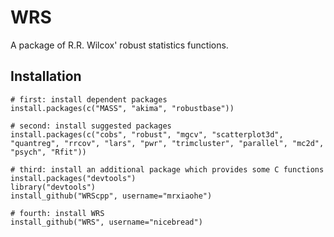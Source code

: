 # WRS #

A package of R.R. Wilcox' robust statistics functions.


## Installation ##


    # first: install dependent packages
    install.packages(c("MASS", "akima", "robustbase"))
    
    # second: install suggested packages
    install.packages(c("cobs", "robust", "mgcv", "scatterplot3d", "quantreg", "rrcov", "lars", "pwr", "trimcluster", "parallel", "mc2d", "psych", "Rfit"))
    
    # third: install an additional package which provides some C functions
    install.packages("devtools")
    library("devtools")
    install_github("WRScpp", username="mrxiaohe")
    
    # fourth: install WRS
    install_github("WRS", username="nicebread")